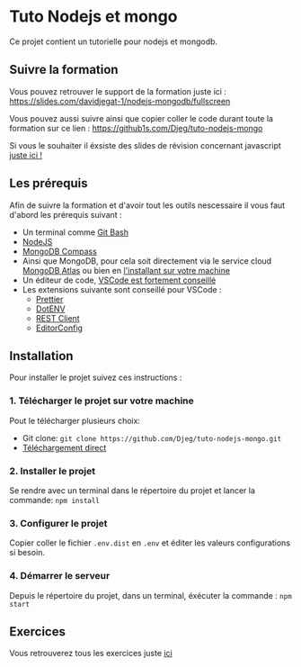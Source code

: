 # Tuto Nodejs et mongo

Ce projet contient un tutorielle pour nodejs et
mongodb.

## Suivre la formation

Vous pouvez retrouver le support de la formation
juste ici : https://slides.com/davidjegat-1/nodejs-mongodb/fullscreen

Vous pouvez aussi suivre ainsi que copier coller
le code durant toute la formation sur ce lien :
https://github1s.com/Djeg/tuto-nodejs-mongo

Si vous le souhaiter il éxsiste des slides de révision
concernant javascript [juste ici !](https://slides.com/davidjegat-1/javascript-jquery/fullscreen)

## Les prérequis

Afin de suivre la formation et d'avoir tout les outils
nescessaire il vous faut d'abord les prérequis suivant :

- Un terminal comme [Git Bash](https://gitforwindows.org/)
- [NodeJS](https://nodejs.org/en/download/)
- [MongoDB Compass](https://www.mongodb.com/fr-fr/products/compass)
- Ainsi que MongoDB, pour cela soit directement via
  le service cloud [MongoDB Atlas](https://www.mongodb.com/fr-fr/cloud/atlas) ou bien en [l'installant sur
  votre machine](https://www.mongodb.com/try/download/community)
- Un éditeur de code, [VSCode est fortement conseillé](https://code.visualstudio.com/)
- Les extensions suivante sont conseillé pour VSCode :
  - [Prettier](https://marketplace.visualstudio.com/items?itemName=esbenp.prettier-vscode)
  - [DotENV](https://marketplace.visualstudio.com/items?itemName=mikestead.dotenv)
  - [REST Client](https://marketplace.visualstudio.com/items?itemName=humao.rest-client)
  - [EditorConfig](https://marketplace.visualstudio.com/items?itemName=EditorConfig.EditorConfig)

## Installation

Pour installer le projet suivez ces instructions :

### 1. Télécharger le projet sur votre machine

Pout le télécharger plusieurs choix:

- Git clone: `git clone https://github.com/Djeg/tuto-nodejs-mongo.git`
- [Téléchargement direct](https://github.com/Djeg/tuto-nodejs-mongo/archive/refs/heads/main.zip)

### 2. Installer le projet

Se rendre avec un terminal dans le répertoire du projet
et lancer la commande: `npm install`

### 3. Configurer le projet

Copier coller le fichier `.env.dist` en `.env` et éditer
les valeurs configurations si besoin.

### 4. Démarrer le serveur

Depuis le répertoire du projet, dans un terminal, éxécuter
la commande : `npm start`

## Exercices

Vous retrouverez tous les exercices juste [ici](./doc/exos.md)
